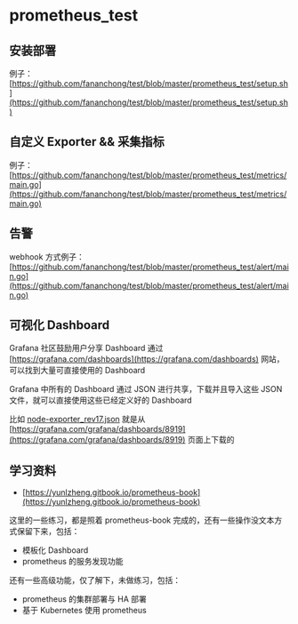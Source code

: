 # prometheus_test

## 安装部署

例子： [https://github.com/fananchong/test/blob/master/prometheus_test/setup.sh](https://github.com/fananchong/test/blob/master/prometheus_test/setup.sh)


## 自定义 Exporter && 采集指标

例子： [https://github.com/fananchong/test/blob/master/prometheus_test/metrics/main.go](https://github.com/fananchong/test/blob/master/prometheus_test/metrics/main.go)

## 告警

webhook 方式例子： [https://github.com/fananchong/test/blob/master/prometheus_test/alert/main.go](https://github.com/fananchong/test/blob/master/prometheus_test/alert/main.go)


## 可视化 Dashboard

Grafana 社区鼓励用户分享 Dashboard 通过 [https://grafana.com/dashboards](https://grafana.com/dashboards) 网站，可以找到大量可直接使用的 Dashboard

Grafana 中所有的 Dashboard 通过 JSON 进行共享，下载并且导入这些 JSON 文件，就可以直接使用这些已经定义好的 Dashboard

比如 [node-exporter_rev17.json](node-exporter_rev17.json) 就是从 [https://grafana.com/grafana/dashboards/8919](https://grafana.com/grafana/dashboards/8919) 页面上下载的


## 学习资料

- [https://yunlzheng.gitbook.io/prometheus-book](https://yunlzheng.gitbook.io/prometheus-book)

这里的一些练习，都是照着 prometheus-book 完成的，还有一些操作没文本方式保留下来，包括：
- 模板化 Dashboard
- prometheus 的服务发现功能

还有一些高级功能，仅了解下，未做练习，包括：
- prometheus 的集群部署与 HA 部署
- 基于 Kubernetes 使用 prometheus

